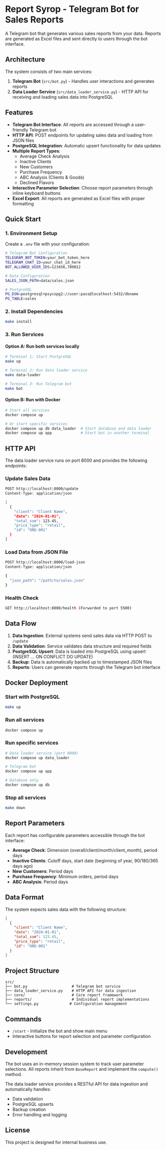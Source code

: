 # Report Syrop - Telegram Bot for Sales Reports

A Telegram bot that generates various sales reports from your data. Reports are generated as Excel files and sent directly to users through the bot interface.

## Architecture

The system consists of two main services:

1. **Telegram Bot** (`src/bot.py`) - Handles user interactions and generates reports
2. **Data Loader Service** (`src/data_loader_service.py`) - HTTP API for receiving and loading sales data into PostgreSQL

## Features

- **Telegram Bot Interface**: All reports are accessed through a user-friendly Telegram bot
- **HTTP API**: POST endpoints for updating sales data and loading from JSON files
- **PostgreSQL Integration**: Automatic upsert functionality for data updates
- **Multiple Report Types**:
  - Average Check Analysis
  - Inactive Clients
  - New Customers
  - Purchase Frequency
  - ABC Analysis (Clients & Goods)
  - Declined Flavors
- **Interactive Parameter Selection**: Choose report parameters through inline keyboard buttons
- **Excel Export**: All reports are generated as Excel files with proper formatting

## Quick Start

### 1. Environment Setup

Create a `.env` file with your configuration:

```bash
# Telegram Bot Configuration
TELEGRAM_BOT_TOKEN=your_bot_token_here
TELEGRAM_CHAT_ID=your_chat_id_here
BOT_ALLOWED_USER_IDS=123456,789012

# Data Configuration
SALES_JSON_PATH=data/sales.json

# PostgreSQL
PG_DSN=postgresql+psycopg2://user:pass@localhost:5432/dbname
PG_TABLE=sales
```

### 2. Install Dependencies

```bash
make install
```

### 3. Run Services

#### Option A: Run both services locally
```bash
# Terminal 1: Start PostgreSQL
make up

# Terminal 2: Run data loader service
make data-loader

# Terminal 3: Run Telegram bot
make bot
```

#### Option B: Run with Docker
```bash
# Start all services
docker compose up

# Or start specific services
docker compose up db data_loader  # Start database and data loader
docker compose up app             # Start bot in another terminal
```

## HTTP API

The data loader service runs on port 8000 and provides the following endpoints:

### Update Sales Data

```bash
POST http://localhost:8000/update
Content-Type: application/json

[
  {
    "client": "Client Name",
    "date": "2024-01-01",
    "total_sum": 123.45,
    "price_type": "retail",
    "id": "ORD-001"
  }
]
```

### Load Data from JSON File

```bash
POST http://localhost:8000/load-json
Content-Type: application/json

{
  "json_path": "/path/to/sales.json"
}
```

### Health Check

```bash
GET http://localhost:8000/health (Forwarded to port 5500)
```

## Data Flow

1. **Data Ingestion**: External systems send sales data via HTTP POST to `/update`
2. **Data Validation**: Service validates data structure and required fields
3. **PostgreSQL Upsert**: Data is loaded into PostgreSQL using upsert (INSERT ... ON CONFLICT DO UPDATE)
4. **Backup**: Data is automatically backed up to timestamped JSON files
5. **Reports**: Users can generate reports through the Telegram bot interface

## Docker Deployment

### Start with PostgreSQL

```bash
make up
```

### Run all services

```bash
docker compose up
```

### Run specific services

```bash
# Data loader service (port 8000)
docker compose up data_loader

# Telegram bot
docker compose up app

# Database only
docker compose up db
```

### Stop all services

```bash
make down
```

## Report Parameters

Each report has configurable parameters accessible through the bot interface:

- **Average Check**: Dimension (overall/client/month/client_month), period days
- **Inactive Clients**: Cutoff days, start date (beginning of year, 90/180/365 days ago)
- **New Customers**: Period days
- **Purchase Frequency**: Minimum orders, period days
- **ABC Analysis**: Period days

## Data Format

The system expects sales data with the following structure:

```json
[
  {
    "client": "Client Name",
    "date": "2024-01-01",
    "total_sum": 123.45,
    "price_type": "retail",
    "id": "ORD-001"
  }
]
```

## Project Structure

```
src/
├── bot.py                    # Telegram bot service
├── data_loader_service.py    # HTTP API for data ingestion
├── core/                     # Core report framework
├── reports/                  # Individual report implementations
└── settings.py              # Configuration management
```

## Commands

- `/start` - Initialize the bot and show main menu
- Interactive buttons for report selection and parameter configuration

## Development

The bot uses an in-memory session system to track user parameter selections. All reports inherit from `BaseReport` and implement the `compute()` method.

The data loader service provides a RESTful API for data ingestion and automatically handles:
- Data validation
- PostgreSQL upserts
- Backup creation
- Error handling and logging

## License

This project is designed for internal business use.

